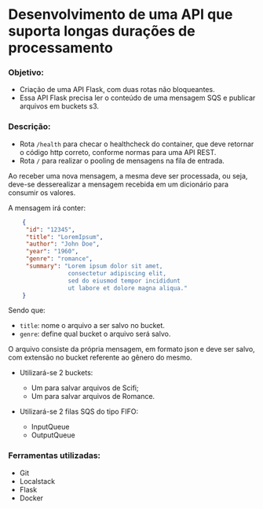 # Desenvolvimento de uma API que suporta longas durações de processamento

### Objetivo:
- Criação de uma API Flask, com duas rotas não bloqueantes.
- Essa API Flask precisa ler o conteúdo de uma mensagem SQS e publicar arquivos em buckets s3.

### Descrição:

- Rota `/health` para checar o healthcheck do container, que deve retornar o código http correto, conforme normas para uma API REST.
- Rota `/` para realizar o pooling de mensagens na fila de entrada.

Ao receber uma nova mensagem, a mesma deve ser processada, ou seja, deve-se desserealizar a mensagem recebida em um dicionário para consumir os valores.

A mensagem irá conter:

```json
    {
     "id": "12345",
     "title": "LoremIpsum",
     "author": "John Doe",
     "year": "1960",
     "genre": "romance",
     "summary": "Lorem ipsum dolor sit amet, 
                 consectetur adipiscing elit,
                 sed do eiusmod tempor incididunt
                 ut labore et dolore magna aliqua."
    }
```

Sendo que:
- `title`: nome o arquivo a ser salvo no bucket.
- `genre`: define qual bucket o arquivo será salvo. 

O arquivo consiste da própria mensagem, em formato json e deve ser salvo, com extensão no bucket referente ao gênero do mesmo.

- Utilizará-se 2 buckets:
    - Um para salvar arquivos de Scifi;
    - Um para salvar arquivos de Romance.

- Utilizará-se 2 filas SQS do tipo FIFO:
    - InputQueue
    - OutputQueue

### Ferramentas utilizadas:
- Git
- Localstack
- Flask
- Docker